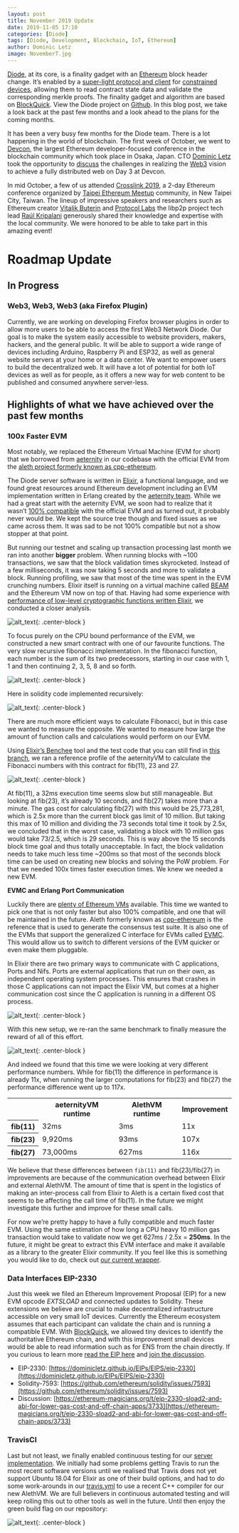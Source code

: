 ```yaml
---
layout: post
title: November 2019 Update
date: 2019-11-05 17:10
categories: [Diode]
tags: [Diode, Development, Blockchain, IoT, Ethereum]
author: Dominic Letz
image: NovemberT.jpg
---
```


[Diode](https://diode.io/), at its core, is a finality gadget with an [Ethereum](https://www.ethereum.org/) block header change. It’s enabled by a [super-light protocol and client](https://diode.io/blockchain/how-blockquick-super-light-client-protocol-can-help-mitigate-eclipse-attacks-19161/) for [constrained devices](https://diode.io/iot/hardware-requirements-of-blockchain-clients-19196/), allowing them to read contract state data and validate the corresponding merkle proofs. The finality gadget and algorithm are based on [BlockQuick](https://eprint.iacr.org/2019/579.pdf). View the Diode project on [Github](https://github.com/diodechain). In this blog post, we take a look back at the past few months and a look ahead to the plans for the coming months.

It has been a very busy few months for the Diode team. There is a lot happening in the world of blockchain. The first week of October, we went to [Devcon](https://devcon.org/), the largest Ethereum developer-focused conference in the blockchain community which took place in Osaka, Japan. CTO [Dominic Letz](https://twitter.com/dominicletz) took the opportunity to [discuss](https://diode.io/devcon/Diode-Osaka-Devcon-V-Recap-19298/) the challenges in realizing the [Web3](https://blockchainhub.net/web3-decentralized-web/) vision to achieve a fully distributed web on Day 3 at Devcon.

In mid October, a few of us attended [Crosslink 2019](https://crosslink.taipei/), a 2-day Ethereum conference organized by [Taipei Ethereum Meetup](https://www.meetup.com/Taipei-Ethereum-Meetup/) community, in New Taipei City, Taiwan. The lineup of impressive speakers and researchers such as Ethereum creator [Vitalik Buterin](https://vitalik.ca/) and [Protocol Labs](https://libp2p.io/) the libp2p project tech lead [Raúl Kripalani](https://github.com/raulk) generously shared their knowledge and expertise with the local community. We were honored to be able to take part in this amazing event!

# Roadmap Update

## In Progress

### Web3, Web3, Web3 (aka Firefox Plugin)

Currently, we are working on developing Firefox browser plugins in order to allow more users to be able to access the first Web3 Network Diode. Our goal is to make the system easily accessible to website providers, makers, hackers, and the general public. It will be able to support a wide range of devices including Arduino, Raspberry Pi and ESP32, as well as general website servers at your home or a data center. We want to empower users to build the decentralized web. It will have a lot of potential for both IoT devices as well as for people, as it offers a new way for web content to be published and consumed anywhere server-less. 

## Highlights of what we have achieved over the past few months

### 100x Faster EVM

Most notably, we replaced the Ethereum Virtual Machine (EVM for short) that we borrowed from [aeternity](https://github.com/aeternity/aeternity/tree/master/apps/aevm/src) in our codebase with the official EVM from the [aleth project formerly known as cpp-ethereum](https://github.com/ethereum/aleth/blob/master/libaleth-interpreter/).

The Diode server software is written in [Elixir](https://elixir-lang.org/), a functional language, and we found great resources around Ethereum development including an EVM implementation written in Erlang created by the [aeternity team](https://aeternity.com). While we had a great start with the aeternity EVM, we soon had to realize that it wasn’t [100% compatible](https://github.com/aeternity/aeternity/issues/2497) with the official EVM and as turned out, it probably never would be. We kept the source tree though and fixed issues as we came across them. It was sad to be not 100% compatible but not a show stopper at that point.

But running our testnet and scaling up transaction processing last month we ran into another **bigger** problem. When running blocks with ~100 transactions, we saw that the block validation times skyrocketed. Instead of a few milliseconds, it was now taking 5 seconds and more to validate a block. Running profiling, we saw that most of the time was spent in the EVM crunching numbers. Elixir itself is running on a virtual machine called [BEAM](https://en.wikipedia.org/wiki/BEAM_(Erlang_virtual_machine)) and the Ethereum VM now on top of that. Having had some experience with [performance of low-level cryptographic functions written Elixir](https://elixirforum.com/t/ex-sha3-pure-elixir-implementation-of-sha3-and-keccak-1600-f/21943/8), we conducted a closer analysis. 

![alt_text](images/blog/November3.png "Tech Stack"){: .center-block }

To focus purely on the CPU bound performance of the EVM, we constructed a new smart contract with one of our favourite functions. The very slow recursive fibonacci implementation. In the fibonacci function, each number is the sum of its two predecessors, starting in our case with 1, 1 and then continuing 2, 3, 5, 8 and so forth.

![alt_text](images/blog/November1.png "Fibonacci Formula"){: .center-block }

Here in solidity code implemented recursively:

![alt_text](images/blog/November5.png "Solidity Code for Fibonacci"){: .center-block }

There are much more efficient ways to calculate Fibonacci, but in this case we wanted to measure the opposite. We wanted to measure how large the amount of function calls and calculations would perform on our EVM.

Using [Elixir’s Benchee](https://github.com/bencheeorg/benchee) tool and the test code that you can still find in [this branch](https://github.com/diodechain/diode_server_ex/tree/aevm_benchmark), we ran a reference profile of the aeternityVM to calculate the Fibonacci numbers with this contract for fib(11), 23 and 27. 

![alt_text](images/blog/November7.png "aeVM Measurement"){: .center-block }

At fib(11), a 32ms execution time seems slow but still manageable. But looking at fib(23), it’s already 10 seconds, and fib(27) takes more than a minute. The gas cost for calculating fib(27) with this would be 25,773,281, which is 2.5x more than the current block gas limit of 10 million. But taking this max of 10 million and dividing the 73 seconds total time it took by 2.5x, we concluded that in the worst case, validating a block with 10 million gas would take 73/2.5, which is 29 seconds. This is way above the 15 seconds block time goal and thus totally unacceptable. In fact, the block validation needs to take much less time ~200ms so that most of the seconds block time can be used on creating new blocks and solving the PoW problem. For that we needed 100x times faster execution times. We knew we needed a new EVM.

**EVMC and Erlang Port Communication**

Luckily there are [plenty of Ethereum VMs](https://github.com/ethereum/wiki/wiki/Ethereum-Virtual-Machine-(EVM)-Awesome-List) available. This time we wanted to pick one that is not only faster but also 100% compatible, and one that will be maintained in the future. Aleth formerly known as [cpp-ethereum](https://github.com/ethereum/cpp-ethereum/blob/develop/libevm/VM.cpp) is the reference that is used to generate the consensus test suite. It is also one of the EVMs that support the generalized C interface for EVMs called [EVMC](https://evmc.ethereum.org/). This would allow us to switch to different versions of the EVM quicker or even make them pluggable.

In Elixir there are two primary ways to communicate with C applications, Ports and Nifs. Ports are external applications that run on their own, as independent operating system processes. This ensures that crashes in those C applications can not impact the Elixir VM, but comes at a higher communication cost since the C application is running in a different OS process.

![alt_text](images/blog/November2.png "Tech Stack #2"){: .center-block }

With this new setup, we re-ran the same benchmark to finally measure the reward of all of this effort.

![alt_text](images/blog/November6.png "Measurement Aleth"){: .center-block }

And indeed we found that this time we were looking at very different performance numbers. While for fib(11) the difference in performance is already 11x, when running the larger computations for fib(23) and fib(27) the performance difference went up to 117x.

<table>
  <tr>
   <th></th>
   <th>aeternityVM runtime</th>
   <th>AlethVM runtime</th>
   <th>Improvement</th>
  </tr>
  <tr>
   <th>fib(11)</th>
   <td>32ms</td>
   <td>3ms</td>
   <td>11x</td>
  </tr>
  <tr>
   <th>fib(23)</th>
   <td>9,920ms</td>
   <td>93ms</td>
   <td>107x</td>
  </tr>
  <tr>
   <th>fib(27)</th>
   <td>73,000ms</td>
   <td>627ms</td>
   <td>116x</td>
  </tr>
</table>

We believe that these differences between `fib(11)` and fib(23)/fib(27) in improvements are because of the communication overhead between Elixir and external AlethVM. The amount of time that is spent in the logistics of making an inter-process call from Elixir to Aleth is a certain fixed cost that seems to be affecting the call time of fib(11). In the future we might investigate this further and improve for these small calls.

For now we’re pretty happy to have a fully compatible and much faster EVM. Using the same estimation of how long a CPU heavy 10 million gas transaction would take to validate now we get 627ms / 2.5x = **250ms**. In the future, it might be great to extract this EVM interface and make it available as a library to the greater Elixir community. If you feel like this is something you would like to do, check out [our current wrapper](https://github.com/diodechain/diode_server_ex/blob/master/lib/evm.ex).

### Data Interfaces EIP-2330

Just this week we filed an Ethereum Improvement Proposal (EIP) for a new EVM opcode _EXTSLOAD_ and connected updates to Solidity. These extensions we believe are crucial to make decentralized infrastructure accessible on very small IoT devices. Currently the Ethereum ecosystem assumes that each participant can validate the chain and is running a compatible EVM. With [BlockQuick](https://eprint.iacr.org/2019/579.pdf), we allowed tiny devices to identify the authoritative Ethereum chain, and with this improvement small devices would be able to read information such as for ENS from the chain directly. If you curious to learn more [read the EIP here](https://dominicletz.github.io/EIPs/EIPS/eip-2330) and [join the discussion](https://ethereum-magicians.org/t/eip-2330-sload2-and-abi-for-lower-gas-cost-and-off-chain-apps/3733).

* EIP-2330: [https://dominicletz.github.io/EIPs/EIPS/eip-2330](https://dominicletz.github.io/EIPs/EIPS/eip-2330)
* Solidity-7593: [https://github.com/ethereum/solidity/issues/7593](https://github.com/ethereum/solidity/issues/7593)
* Discussion: [https://ethereum-magicians.org/t/eip-2330-sload2-and-abi-for-lower-gas-cost-and-off-chain-apps/3733](https://ethereum-magicians.org/t/eip-2330-sload2-and-abi-for-lower-gas-cost-and-off-chain-apps/3733)

### TravisCI

Last but not least, we finally enabled continuous testing for our [server implementation](https://github.com/diodechain/diode_server_ex). We initially had some problems getting Travis to run the most recent software versions until we realised that Travis does not yet support Ubuntu 18.04 for Elixir as one of their build options, and had to do some work-arounds in our [travis.yml](https://github.com/diodechain/diode_server_ex/blob/master/.travis.yml) to use a recent C++ compiler for our new AlethVM. We are full believers in continuous automated testing and will keep rolling this out to other tools as well in the future. Until then enjoy the green build flag on our repository:

![alt_text](images/blog/November4.png "CircleCI Icon"){: .center-block }
